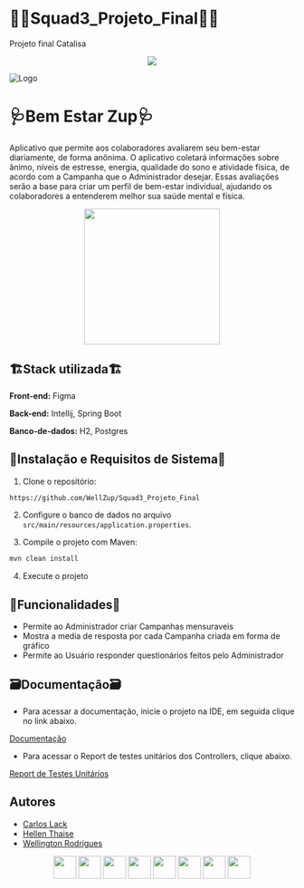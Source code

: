 # 🧑‍💻Squad3_Projeto_Final🧑‍💻
Projeto final Catalisa

<p align="center">
<img src="https://img.shields.io/badge/Status-Projeto_Finalizado-red"></p>



![Logo](https://encrypted-tbn0.gstatic.com/images?q=tbn:ANd9GcQseMBk78B9iAy2Ps39t6X_2t1XIXxrLLbFZnDomlFxxOi9Bqa6LBiqIc5M8j4MaADBceI&usqp=CAU)


# 🩺Bem Estar Zup🩺

Aplicativo que permite aos colaboradores avaliarem seu
bem-estar diariamente, de forma anônima.
O aplicativo coletará informações sobre ânimo, níveis de estresse, energia, qualidade do
sono e atividade física, de acordo com a Campanha que o Administrador desejar. Essas avaliações serão a base para criar um perfil de bem-estar
individual, ajudando os colaboradores a entenderem melhor sua saúde mental e física.


<p align="center">
<img  loading="lazy" src="https://tse1.mm.bing.net/th/id/OIG.lqoeWTMfkBQXqiJMyyry?pid=ImgGn"  width="240" heigth="240" /></p>


## 🏗️Stack utilizada🏗️

**Front-end:** Figma

**Back-end:** Intellij, Spring Boot

**Banco-de-dados:** H2, Postgres


## 📀Instalação e Requisitos de Sistema📀

1. Clone o repositório:

```bash
https://github.com/WellZup/Squad3_Projeto_Final
```

2. Configure o banco de dados no arquivo `src/main/resources/application.properties`.

3. Compile o projeto com Maven:
```bash
mvn clean install
```

4. Execute o projeto


## 📱Funcionalidades📱

- Permite ao Administrador criar Campanhas mensuraveis
- Mostra a media de resposta por cada Campanha criada em forma de gráfico
- Permite ao Usuário responder questionários feitos pelo Administrador
  


## 🗃️Documentação🗃️

- Para acessar a documentação, inicie o projeto na IDE, em seguida clique no link abaixo.

[Documentação](http://localhost:8080/swagger-ui/index.html#/)

- Para acessar o Report de testes unitários dos Controllers, clique abaixo.

[//]: # ([Report de Testes Unitários]&#40;https://htmlpreview.github.io/?https://github.com/WellZup/Squad3_Projeto_Final/blob/main/htmlReport_Testes_ProjetoFinal/index.html&#41;)
<a href="https://htmlpreview.github.io/?https://github.com/WellZup/Squad3_Projeto_Final/blob/main/htmlReport_Testes_ProjetoFinal/index.html" target="_blank">Report de Testes Unitários</a>


## Autores

- [Carlos Lack](https://www.linkedin.com/in/calj82/)
- [Hellen Thaise](https://www.linkedin.com/in/hellenthaise/)
- [Wellington Rodrigues](https://www.linkedin.com/in/wellington-rodrigues-de-oliveira-%E2%99%BF-35023181/)





<p align="center">
<img loading="lazy" src="https://cdn.jsdelivr.net/gh/devicons/devicon/icons/git/git-original.svg" width="40" height="40"/> <img src="https://cdn.jsdelivr.net/gh/devicons/devicon/icons/java/java-original.svg" width="40" height="40" /> 
<img loading="lazy" src="https://cdn.jsdelivr.net/gh/devicons/devicon/icons/oracle/oracle-original.svg" width="40" heigth="40" />  
<img loading="lazy" src="https://cdn.jsdelivr.net/gh/devicons/devicon/icons/intellij/intellij-original.svg" width="40" heigth="40" />
<img loading="lazy" src="https://cdn.jsdelivr.net/gh/devicons/devicon/icons/postgresql/postgresql-original.svg" width="40" heigth="40" />
<img loading="lazy" src="https://cdn.jsdelivr.net/gh/devicons/devicon/icons/spring/spring-original-wordmark.svg" width="40" heigth="40" />
<img loading="lazy" src="https://cdn.jsdelivr.net/gh/devicons/devicon/icons/figma/figma-original.svg" width="40" heigth="40" />
<img loading="lazy" src="https://cdn.jsdelivr.net/gh/devicons/devicon/icons/docker/docker-plain-wordmark.svg" width="40" heigth="40" /></p>
